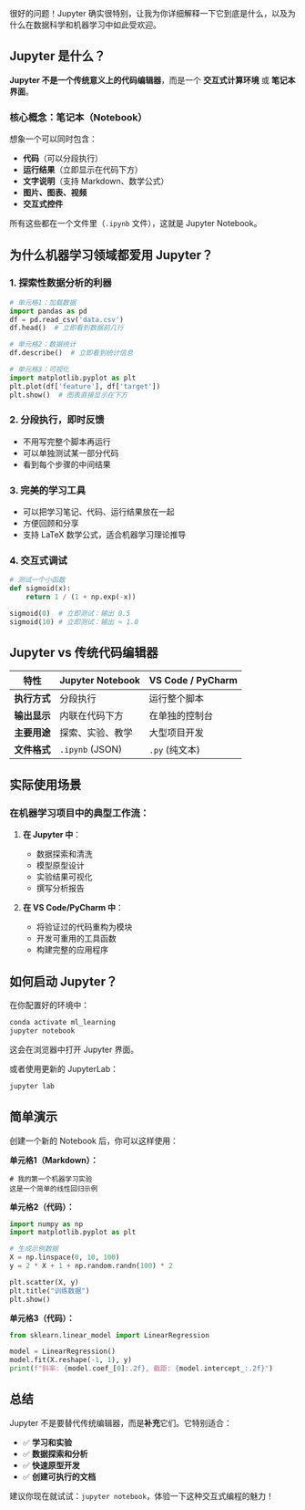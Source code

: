 很好的问题！Jupyter 确实很特别，让我为你详细解释一下它到底是什么，以及为什么在数据科学和机器学习中如此受欢迎。

## Jupyter 是什么？

**Jupyter 不是一个传统意义上的代码编辑器**，而是一个 **交互式计算环境** 或 **笔记本界面**。

### 核心概念：笔记本（Notebook）

想象一个可以同时包含：
- **代码**（可以分段执行）
- **运行结果**（立即显示在代码下方）
- **文字说明**（支持 Markdown、数学公式）
- **图片、图表、视频**
- **交互式控件**

所有这些都在一个文件里（`.ipynb` 文件），这就是 Jupyter Notebook。

## 为什么机器学习领域都爱用 Jupyter？

### 1. **探索性数据分析的利器**
```python
# 单元格1：加载数据
import pandas as pd
df = pd.read_csv('data.csv')
df.head()  # 立即看到数据前几行
```
```python
# 单元格2：数据统计
df.describe()  # 立即看到统计信息
```
```python
# 单元格3：可视化
import matplotlib.pyplot as plt
plt.plot(df['feature'], df['target'])
plt.show()  # 图表直接显示在下方
```

### 2. **分段执行，即时反馈**
- 不用写完整个脚本再运行
- 可以单独测试某一部分代码
- 看到每个步骤的中间结果

### 3. **完美的学习工具**
- 可以把学习笔记、代码、运行结果放在一起
- 方便回顾和分享
- 支持 LaTeX 数学公式，适合机器学习理论推导

### 4. **交互式调试**
```python
# 测试一个小函数
def sigmoid(x):
    return 1 / (1 + np.exp(-x))

sigmoid(0)  # 立即测试：输出 0.5
sigmoid(10) # 立即测试：输出 ≈ 1.0
```

## Jupyter vs 传统代码编辑器

| 特性 | Jupyter Notebook | VS Code / PyCharm |
|------|------------------|-------------------|
| **执行方式** | 分段执行 | 运行整个脚本 |
| **输出显示** | 内联在代码下方 | 在单独的控制台 |
| **主要用途** | 探索、实验、教学 | 大型项目开发 |
| **文件格式** | `.ipynb` (JSON) | `.py` (纯文本) |

## 实际使用场景

### 在机器学习项目中的典型工作流：

1. **在 Jupyter 中**：
   - 数据探索和清洗
   - 模型原型设计
   - 实验结果可视化
   - 撰写分析报告

2. **在 VS Code/PyCharm 中**：
   - 将验证过的代码重构为模块
   - 开发可重用的工具函数
   - 构建完整的应用程序

## 如何启动 Jupyter？

在你配置好的环境中：
```bash
conda activate ml_learning
jupyter notebook
```
这会在浏览器中打开 Jupyter 界面。

或者使用更新的 JupyterLab：
```bash
jupyter lab
```

## 简单演示

创建一个新的 Notebook 后，你可以这样使用：

**单元格1（Markdown）：**
```
# 我的第一个机器学习实验
这是一个简单的线性回归示例
```

**单元格2（代码）：**
```python
import numpy as np
import matplotlib.pyplot as plt

# 生成示例数据
X = np.linspace(0, 10, 100)
y = 2 * X + 1 + np.random.randn(100) * 2

plt.scatter(X, y)
plt.title("训练数据")
plt.show()
```

**单元格3（代码）：**
```python
from sklearn.linear_model import LinearRegression

model = LinearRegression()
model.fit(X.reshape(-1, 1), y)
print(f"斜率: {model.coef_[0]:.2f}, 截距: {model.intercept_:.2f}")
```

## 总结

Jupyter 不是要替代传统编辑器，而是**补充**它们。它特别适合：

- ✅ **学习和实验**
- ✅ **数据探索和分析**  
- ✅ **快速原型开发**
- ✅ **创建可执行的文档**

建议你现在就试试：`jupyter notebook`，体验一下这种交互式编程的魅力！
